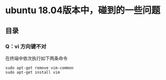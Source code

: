 # ubuntu 18.04版本中，碰到的一些问题

## 目录


### Q：vi 方向键不对	

在终端中依次执行如下两条命令

	sudo apt-get remove vim-common
	sudo apt-get install vim